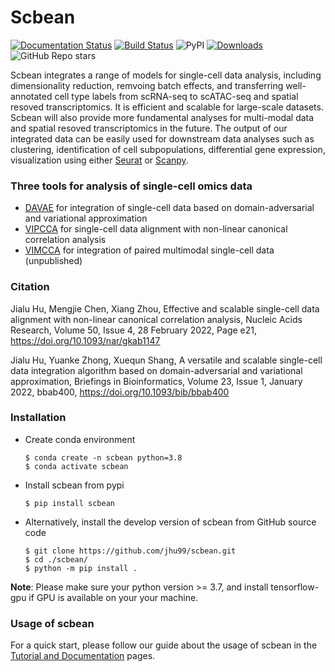 # Scbean

[![Documentation Status](https://readthedocs.org/projects/scbean/badge/?version=latest)](https://scbean.readthedocs.io/en/latest/?badge=latest) [![Build Status](https://www.travis-ci.com/jhu99/scbean.svg?token=wnxY2Jwmr9V1MufszFW4&branch=main)](https://www.travis-ci.com/jhu99/scbean) ![PyPI](https://img.shields.io/pypi/v/scbean?color=blue) [![Downloads](https://pepy.tech/badge/scbean)](https://pepy.tech/project/scbean) ![GitHub Repo stars](https://img.shields.io/github/stars/jhu99/scbean?color=yellow)

Scbean integrates a range of models for single-cell data analysis, including dimensionality reduction, remvoing batch effects, and transferring well-annotated cell type labels from scRNA-seq to scATAC-seq and spatial resoved transcriptomics. It is efficient and scalable for large-scale datasets. Scbean will also provide more fundamental analyses for multi-modal data and spatial resoved transcriptomics in the future. The output of our integrated data can be easily used for downstream data analyses such as clustering, identification of cell subpopulations, differential gene expression, visualization using either [Seurat](https://satijalab.org/seurat/) or [Scanpy](https://scanpy-tutorials.readthedocs.io).

### Three tools for analysis of single-cell omics data
- [DAVAE](https://academic.oup.com/bib/article/23/1/bbab400/6377528?login=true) for integration of single-cell data based on domain-adversarial and variational approximation
- [VIPCCA](https://academic.oup.com/nar/article/50/4/e21/6454289?login=true) for single-cell data alignment with non-linear canonical correlation analysis 
- [VIMCCA](https://scbean.readthedocs.io/en/latest/tutorials/index.html#tutorials-for-scbean-vimcca) for integration of paired multimodal single-cell data (unpublished)


### Citation
Jialu Hu, Mengjie Chen, Xiang Zhou, Effective and scalable single-cell data alignment with non-linear canonical correlation analysis, Nucleic Acids Research, Volume 50, Issue 4, 28 February 2022, Page e21, https://doi.org/10.1093/nar/gkab1147

Jialu Hu, Yuanke Zhong, Xuequn Shang, A versatile and scalable single-cell data integration algorithm based on domain-adversarial and variational approximation, Briefings in Bioinformatics, Volume 23, Issue 1, January 2022, bbab400, https://doi.org/10.1093/bib/bbab400

### Installation

- Create conda environment

  ```shell
  $ conda create -n scbean python=3.8
  $ conda activate scbean
  ```

- Install scbean from pypi

  ```shell
  $ pip install scbean
  ```

- Alternatively, install the develop version of scbean from GitHub source code

  ```shell
  $ git clone https://github.com/jhu99/scbean.git
  $ cd ./scbean/
  $ python -m pip install .
  ```

**Note**: Please make sure your python version >= 3.7, and install tensorflow-gpu if GPU is available on your your machine.

### Usage of scbean

For a quick start, please follow our guide about the usage of scbean in the [Tutorial and Documentation](https://scbean.readthedocs.io/en/latest/) pages.

